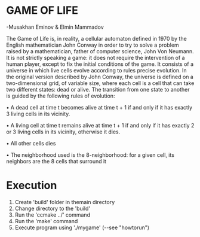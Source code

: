 # GAME OF LIFE
-Musakhan Eminov & Elmin Mammadov

The Game of Life is, in reality, a cellular automaton defined in 1970 by the English
mathematician John Conway in order to try to solve a problem raised by a
mathematician, father of computer science, John Von Neumann. It is not strictly
speaking a game: it does not require the intervention of a human player, except
to fix the initial conditions of the game. It consists of a universe in which live cells
evolve according to rules precise evolution. In the original version described by
John Conway, the universe is defined on a two-dimensional grid, of variable size,
where each cell is a cell that can take two different states: dead or alive. The
transition from one state to another is guided by the following rules of evolution:

• A dead cell at time t becomes alive at time t + 1 if and only if it has exactly
3 living cells in its vicinity.

• A living cell at time t remains alive at time t + 1 if and only if it has exactly 2
or 3 living cells in its vicinity, otherwise it dies.

• All other cells dies

• The neighborhood used is the 8-neighborhood: for a given cell, its neighbors
are the 8 cells that surround it


# Execution
  1. Create 'build' folder in themain directory
  2. Change directory to the 'build'
  3. Run the 'ccmake ../' command
  4. Run the 'make' command
  5. Execute program using './mygame'  (--see "howtorun")

